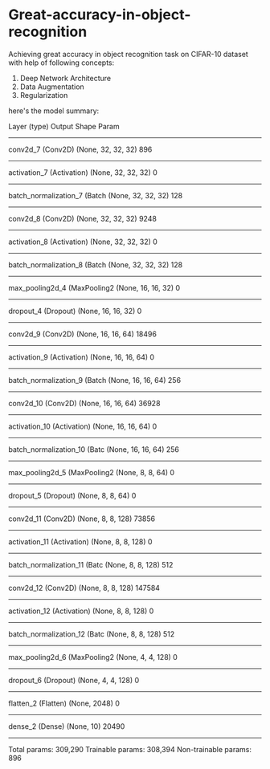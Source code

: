# Great-accuracy-in-object-recognition
Achieving great accuracy in object recognition task on CIFAR-10 dataset with help of following concepts:
    
1. Deep Network Architecture
2. Data Augmentation
2. Regularization

here's the model summary:

Layer (type)                 Output Shape              Param
_________________________________________________________________
conv2d_7 (Conv2D)            (None, 32, 32, 32)        896       
_________________________________________________________________
activation_7 (Activation)    (None, 32, 32, 32)        0         
_________________________________________________________________
batch_normalization_7 (Batch (None, 32, 32, 32)        128       
_________________________________________________________________
conv2d_8 (Conv2D)            (None, 32, 32, 32)        9248      
_________________________________________________________________
activation_8 (Activation)    (None, 32, 32, 32)        0         
_________________________________________________________________
batch_normalization_8 (Batch (None, 32, 32, 32)        128       
_________________________________________________________________
max_pooling2d_4 (MaxPooling2 (None, 16, 16, 32)        0         
_________________________________________________________________
dropout_4 (Dropout)          (None, 16, 16, 32)        0         
_________________________________________________________________
conv2d_9 (Conv2D)            (None, 16, 16, 64)        18496     
_________________________________________________________________
activation_9 (Activation)    (None, 16, 16, 64)        0         
_________________________________________________________________
batch_normalization_9 (Batch (None, 16, 16, 64)        256       
_________________________________________________________________
conv2d_10 (Conv2D)           (None, 16, 16, 64)        36928     
_________________________________________________________________
activation_10 (Activation)   (None, 16, 16, 64)        0         
_________________________________________________________________
batch_normalization_10 (Batc (None, 16, 16, 64)        256       
_________________________________________________________________
max_pooling2d_5 (MaxPooling2 (None, 8, 8, 64)          0         
_________________________________________________________________
dropout_5 (Dropout)          (None, 8, 8, 64)          0         
_________________________________________________________________
conv2d_11 (Conv2D)           (None, 8, 8, 128)         73856     
_________________________________________________________________
activation_11 (Activation)   (None, 8, 8, 128)         0         
_________________________________________________________________
batch_normalization_11 (Batc (None, 8, 8, 128)         512       
_________________________________________________________________
conv2d_12 (Conv2D)           (None, 8, 8, 128)         147584    
_________________________________________________________________
activation_12 (Activation)   (None, 8, 8, 128)         0         
_________________________________________________________________
batch_normalization_12 (Batc (None, 8, 8, 128)         512       
_________________________________________________________________
max_pooling2d_6 (MaxPooling2 (None, 4, 4, 128)         0         
_________________________________________________________________
dropout_6 (Dropout)          (None, 4, 4, 128)         0         
_________________________________________________________________
flatten_2 (Flatten)          (None, 2048)              0         
_________________________________________________________________
dense_2 (Dense)              (None, 10)                20490     
__________________________________________________________________
Total params: 309,290
Trainable params: 308,394
Non-trainable params: 896
